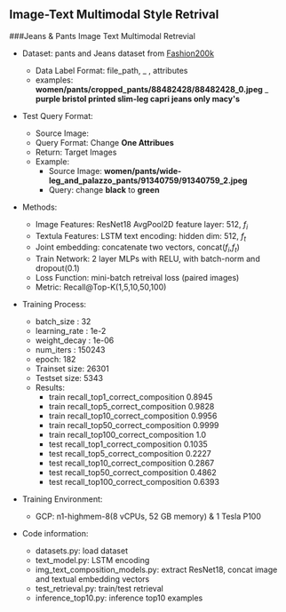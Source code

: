 ## Image-Text Multimodal Style Retrival

###Jeans & Pants Image Text Multimodal Retrevial

- Dataset: pants and Jeans dataset from [Fashion200k](https://github.com/xthan/fashion-200k)
  - Data Label Format: file_path, _ , attributes
  - examples: **women/pants/cropped_pants/88482428/88482428_0.jpeg**  	_   	**purple bristol printed slim-leg capri jeans only macy's**

- Test Query Format:
  - Source Image:
  - Query Format: Change **One Attribues**
  - Return: Target Images
  - Example: 
    - Source Image: **women/pants/wide-leg_and_palazzo_pants/91340759/91340759_2.jpeg**
    - Query: change **black** to **green**

- Methods:
  - Image Features: ResNet18 AvgPool2D feature layer: 512, $f_i$
  - Textula Features: LSTM text encoding: hidden dim: 512, $f_t$
  - Joint embedding: concatenate two vectors, concat($f_i$,$f_t$)
  - Train Network: 2 layer MLPs with RELU, with batch-norm and dropout(0.1)
  - Loss Function: mini-batch retreival loss (paired images)
  - Metric: Recall@Top-K(1,5,10,50,100)

- Training Process:
  - batch_size : 32
  - learning_rate : 1e-2
  - weight_decay : 1e-06
  - num_iters : 150243
  - epoch: 182
  - Trainset size: 26301
  - Testset size: 5343
  - Results: 
      - train recall_top1_correct_composition 0.8945
      - train recall_top5_correct_composition 0.9828
      - train recall_top10_correct_composition 0.9956
      - train recall_top50_correct_composition 0.9999
      - train recall_top100_correct_composition 1.0
      - test recall_top1_correct_composition 0.1035
      - test recall_top5_correct_composition 0.2227
      - test recall_top10_correct_composition 0.2867
      - test recall_top50_correct_composition 0.4862
      - test recall_top100_correct_composition 0.6393
      
- Training Environment: 
  - GCP: n1-highmem-8(8 vCPUs, 52 GB memory) & 1 Tesla P100

- Code information:
  - datasets.py: load dataset
  - text_model.py: LSTM encoding
  - img_text_composition_models.py: extract ResNet18, concat image and textual embedding vectors
  - test_retrieval.py: train/test retrieval
  - inference_top10.py: inference top10 examples
